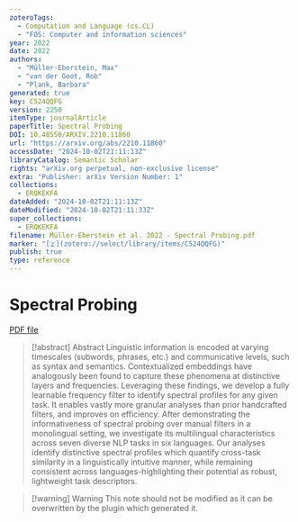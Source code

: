 ```yaml
---
zoteroTags:
  - Computation and Language (cs.CL)
  - "FOS: Computer and information sciences"
year: 2022
date: 2022
authors:
  - "Müller-Eberstein, Max"
  - "van der Goot, Rob"
  - "Plank, Barbara"
generated: true
key: C524QQFG
version: 2250
itemType: journalArticle
paperTitle: Spectral Probing
DOI: 10.48550/ARXIV.2210.11860
url: "https://arxiv.org/abs/2210.11860"
accessDate: "2024-10-02T21:11:13Z"
libraryCatalog: Semantic Scholar
rights: "arXiv.org perpetual, non-exclusive license"
extra: "Publisher: arXiv Version Number: 1"
collections:
  - ERQKEKFA
dateAdded: "2024-10-02T21:11:13Z"
dateModified: "2024-10-02T21:11:33Z"
super_collections:
  - ERQKEKFA
filename: Müller-Eberstein et al. 2022 - Spectral Probing.pdf
marker: "[🇿](zotero://select/library/items/C524QQFG)"
publish: true
type: reference
---
```

# Spectral Probing

[PDF file](/Papers/PDFs/Müller-Eberstein%20et%20al.%202022%20-%20Spectral%20Probing.pdf)

> [!abstract] Abstract
> Linguistic information is encoded at varying timescales (subwords, phrases, etc.) and communicative levels, such as syntax and semantics. Contextualized embeddings have analogously been found to capture these phenomena at distinctive layers and frequencies. Leveraging these findings, we develop a fully learnable frequency filter to identify spectral profiles for any given task. It enables vastly more granular analyses than prior handcrafted filters, and improves on efficiency. After demonstrating the informativeness of spectral probing over manual filters in a monolingual setting, we investigate its multilingual characteristics across seven diverse NLP tasks in six languages. Our analyses identify distinctive spectral profiles which quantify cross-task similarity in a linguistically intuitive manner, while remaining consistent across languages-highlighting their potential as robust, lightweight task descriptors.

>[!warning] Warning
> This note should not be modified as it can be overwritten by the plugin which generated it.

